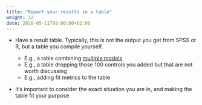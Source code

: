 ```yaml
---
title: "Report your results in a table"
weight: 32
date: 2020-05-11T09:00:00+02:00
---
```


* Have a result table. Typically, this is not the output you get from SPSS or R, but a table you compile yourself.
  * E.g., a table combining <ins>multiple models</ins>    
  * E.g., a table dropping those 100 controls you added but that are not worth discussing
  * E.g., adding fit metrics to the table

* It’s important to consider the exact situation you are in, and making the table fit your purpose

